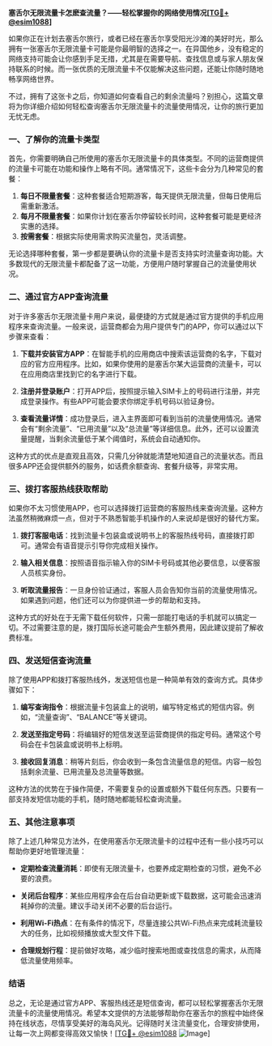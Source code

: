 **塞舌尔无限流量卡怎麽查流量？——轻松掌握你的网络使用情况[[TG💪+ @esim1088](https://t.me/s/esim1088)]**

如果你正在计划去塞舌尔旅行，或者已经在塞舌尔享受阳光沙滩的美好时光，那么拥有一张塞舌尔无限流量卡可能是你最明智的选择之一。在异国他乡，没有稳定的网络支持可能会让你感到手足无措，尤其是在需要导航、查找信息或与家人朋友保持联系的时候。而一张优质的无限流量卡不仅能解决这些问题，还能让你随时随地畅享网络世界。

不过，拥有了这张卡之后，你知道如何查看自己的剩余流量吗？别担心，这篇文章将为你详细介绍如何轻松查询塞舌尔无限流量卡的流量使用情况，让你的旅行更加无忧无虑。

### **一、了解你的流量卡类型**

首先，你需要明确自己所使用的塞舌尔无限流量卡的具体类型。不同的运营商提供的流量卡可能在功能和操作上略有不同。通常情况下，这些卡会分为几种常见的套餐：

1. **每日不限量套餐**：这种套餐适合短期游客，每天提供无限流量，但每日使用后需重新激活。
2. **每月不限量套餐**：如果你计划在塞舌尔停留较长时间，这种套餐可能是更经济实惠的选择。
3. **按需套餐**：根据实际使用需求购买流量包，灵活调整。

无论选择哪种套餐，第一步都是要确认你的流量卡是否支持实时流量查询功能。大多数现代的无限流量卡都配备了这一功能，方便用户随时掌握自己的流量使用状况。

### **二、通过官方APP查询流量**

对于许多塞舌尔无限流量卡用户来说，最便捷的方式就是通过官方提供的手机应用程序来查询流量。一般来说，运营商都会为用户提供专门的APP，你可以通过以下步骤来查看：

1. **下载并安装官方APP**：在智能手机的应用商店中搜索该运营商的名字，下载对应的官方应用程序。比如，如果你使用的是塞舌尔某大运营商的流量卡，可以在应用商店里找到它的名字进行下载。
   
2. **注册并登录账户**：打开APP后，按照提示输入SIM卡上的号码进行注册，并完成登录操作。有些APP可能会要求你绑定手机号码以验证身份。

3. **查看流量详情**：成功登录后，进入主界面即可看到当前的流量使用情况。通常会有“剩余流量”、“已用流量”以及“总流量”等详细信息。此外，还可以设置流量提醒，当剩余流量低于某个阈值时，系统会自动通知你。

这种方式的优点是直观且高效，只需几分钟就能清楚地知道自己的流量状态。而且很多APP还会提供额外的服务，如话费余额查询、套餐升级等，非常实用。

### **三、拨打客服热线获取帮助**

如果你不太习惯使用APP，也可以选择拨打运营商的客服热线来查询流量。这种方法虽然稍微麻烦一点，但对于不熟悉智能手机操作的人来说却是很好的替代方案。

1. **拨打客服电话**：找到流量卡包装盒或说明书上的客服热线号码，直接拨打即可。通常会有语音提示引导你完成相关操作。
   
2. **输入相关信息**：按照语音指示输入你的SIM卡号码或其他必要信息，以便客服人员核实身份。

3. **听取流量报告**：一旦身份验证通过，客服人员会告知你当前的流量使用情况。如果遇到问题，他们还可以为你提供进一步的帮助和支持。

这种方式的好处在于无需下载任何软件，只需一部能打电话的手机就可以搞定一切。不过需要注意的是，拨打国际长途可能会产生额外费用，因此建议提前了解收费标准。

### **四、发送短信查询流量**

除了使用APP和拨打客服热线外，发送短信也是一种简单有效的查询方式。具体步骤如下：

1. **编写查询指令**：根据流量卡包装盒上的说明，编写特定格式的短信内容。例如，“流量查询”、“BALANCE”等关键词。
   
2. **发送至指定号码**：将编辑好的短信发送至运营商提供的指定号码。通常这个号码会在卡包装盒或说明书上标明。

3. **接收回复消息**：稍等片刻后，你会收到一条包含流量信息的短信。内容一般包括剩余流量、已用流量及总流量等数据。

这种方法的优势在于操作简便，不需要复杂的设置或额外下载任何东西。只要有一部支持发短信功能的手机，随时随地都能轻松查询流量。

### **五、其他注意事项**

除了上述几种常见方法外，在使用塞舌尔无限流量卡的过程中还有一些小技巧可以帮助你更好地管理流量：

- **定期检查流量消耗**：即使有无限流量卡，也要养成定期检查的习惯，避免不必要的浪费。
  
- **关闭后台程序**：某些应用程序会在后台自动更新或下载数据，这可能会迅速消耗掉你的流量。建议手动关闭不必要的后台运行。

- **利用Wi-Fi热点**：在有条件的情况下，尽量连接公共Wi-Fi热点来完成耗流量较大的任务，比如视频播放或大型文件下载。

- **合理规划行程**：提前做好攻略，减少临时搜索地图或查找信息的需求，从而降低流量使用频率。

### **结语**

总之，无论是通过官方APP、客服热线还是短信查询，都可以轻松掌握塞舌尔无限流量卡的流量使用情况。希望本文提供的方法能够帮助你在塞舌尔的旅程中始终保持在线状态，尽情享受美好的海岛风光。记得随时关注流量变化，合理安排使用，让每一次上网都变得高效又愉快！[[TG💪+ @esim1088](https://t.me/s/esim1088) ![Image](https://i.postimg.cc/4NQfJmqS/Snipaste-2025-05-13-00-14-12.png)]